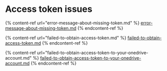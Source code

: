 # Access token issues



{% content-ref url="error-message-about-missing-token.md" %}
[error-message-about-missing-token.md](error-message-about-missing-token.md)
{% endcontent-ref %}

{% content-ref url="failed-to-obtain-access-token.md" %}
[failed-to-obtain-access-token.md](failed-to-obtain-access-token.md)
{% endcontent-ref %}

{% content-ref url="failed-to-obtain-access-token-to-your-onedrive-account.md" %}
[failed-to-obtain-access-token-to-your-onedrive-account.md](failed-to-obtain-access-token-to-your-onedrive-account.md)
{% endcontent-ref %}
